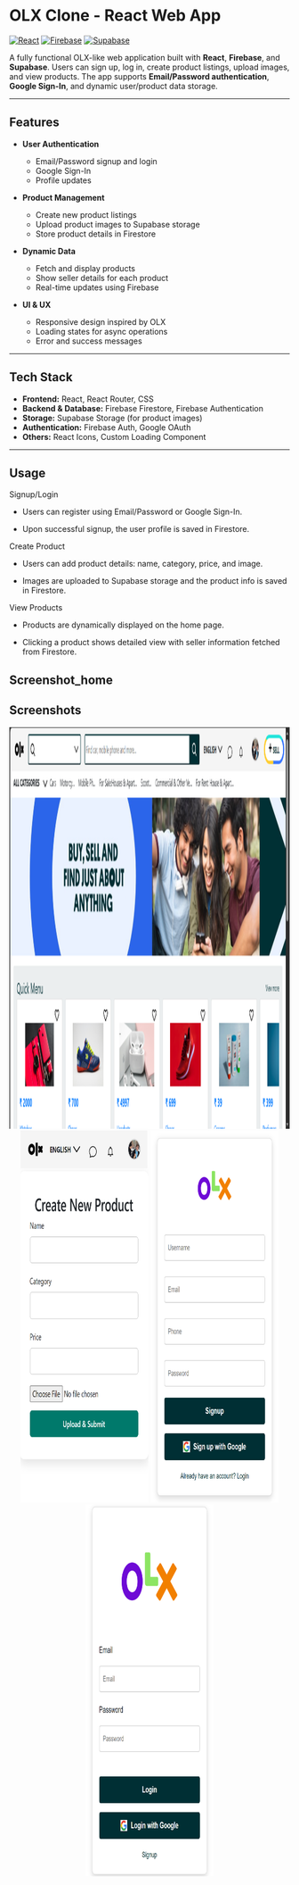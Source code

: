 # OLX Clone - React Web App

[![React](https://img.shields.io/badge/React-17.0.2-blue?logo=react)](https://reactjs.org/) 
[![Firebase](https://img.shields.io/badge/Firebase-9.22.1-orange?logo=firebase)](https://firebase.google.com/) 
[![Supabase](https://img.shields.io/badge/Supabase-2.0-green?logo=supabase)](https://supabase.com/)  

A fully functional OLX-like web application built with **React**, **Firebase**, and **Supabase**. Users can sign up, log in, create product listings, upload images, and view products. The app supports **Email/Password authentication**, **Google Sign-In**, and dynamic user/product data storage.

---

## Features

- **User Authentication**
  - Email/Password signup and login
  - Google Sign-In
  - Profile updates

- **Product Management**
  - Create new product listings
  - Upload product images to Supabase storage
  - Store product details in Firestore

- **Dynamic Data**
  - Fetch and display products
  - Show seller details for each product
  - Real-time updates using Firebase

- **UI & UX**
  - Responsive design inspired by OLX
  - Loading states for async operations
  - Error and success messages

---

## Tech Stack

- **Frontend:** React, React Router, CSS
- **Backend & Database:** Firebase Firestore, Firebase Authentication
- **Storage:** Supabase Storage (for product images)
- **Authentication:** Firebase Auth, Google OAuth
- **Others:** React Icons, Custom Loading Component

---

## Usage

Signup/Login

- Users can register using Email/Password or Google Sign-In.

- Upon successful signup, the user profile is saved in Firestore.

Create Product

- Users can add product details: name, category, price, and image.

- Images are uploaded to Supabase storage and the product info is saved in Firestore.

View Products

- Products are dynamically displayed on the home page.

- Clicking a product shows detailed view with seller information fetched from Firestore.


Screenshot_home
---

## Screenshots

<div align="center">
  <img src="screenshots/Screenshot_home.png" alt="Signup Page" width="1280" height="720" />
  <img src="screenshots/localhost_3000_(iPhone SE).png" alt="Signup Page" width="230" height="667" />
  <img src="screenshots/localhost_3000_(iPhone SE) (3).png" alt="Signup Page" width="230" height="667" />
  <img src="screenshots/localhost_3000_(iPhone SE) (2).png" alt="Signup Page" width="230" height="667" />
</div>
